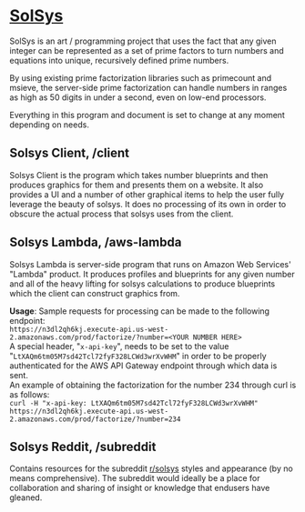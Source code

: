 # [SolSys](http://solsys.me)
SolSys is an art / programming project that uses the fact that any given integer can be represented as a set of prime factors to turn numbers and equations into unique, recursively defined prime numbers.

By using existing prime factorization libraries such as primecount and msieve, the server-side prime factorization can handle numbers in ranges as high as 50 digits in under a second, even on low-end processors.

Everything in this program and document is set to change at any moment depending on needs.

## Solsys Client, /client
Solsys Client is the program which takes number blueprints and then produces graphics for them and presents them on a website. It also provides a UI and a number of other graphical items to help the user fully leverage the beauty of solsys. It does no processing of its own in order to obscure the actual process that solsys uses from the client.

## Solsys Lambda, /aws-lambda
Solsys Lambda is server-side program that runs on Amazon Web Services' "Lambda"  product. It produces profiles and blueprints for any given number and all of the heavy lifting for solsys calculations to produce blueprints which the client can construct graphics from.

**Usage**: Sample requests for processing can be made to the following endpoint:  
`https://n3dl2qh6kj.execute-api.us-west-2.amazonaws.com/prod/factorize/?number=<YOUR NUMBER HERE>`  
A special header, "`x-api-key`", needs to be set to the value "`LtXAQm6tm05M7sd42Tcl72fyF328LCWd3wrXvWHM`" in order to be properly authenticated for the AWS API Gateway endpoint through which data is sent.  
An example of obtaining the factorization for the number 234 through curl is as follows:  
`curl -H "x-api-key: LtXAQm6tm05M7sd42Tcl72fyF328LCWd3wrXvWHM" https://n3dl2qh6kj.execute-api.us-west-2.amazonaws.com/prod/factorize/?number=234`

## Solsys Reddit, /subreddit
Contains resources for the subreddit [r/solsys](https://reddit.com/r/solsys) styles and appearance (by no means comprehensive). The subreddit would ideally be a place for collaboration and sharing of insight or knowledge that endusers have gleaned.
